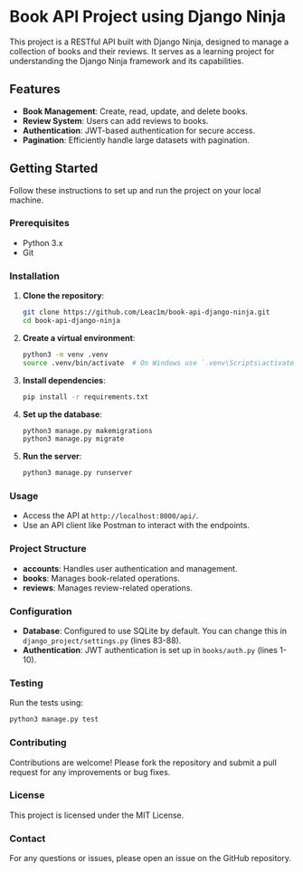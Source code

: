 # Book API Project using Django Ninja

This project is a RESTful API built with Django Ninja, designed to manage a collection of books and their reviews. It serves as a learning project for understanding the Django Ninja framework and its capabilities.

## Features

- **Book Management**: Create, read, update, and delete books.
- **Review System**: Users can add reviews to books.
- **Authentication**: JWT-based authentication for secure access.
- **Pagination**: Efficiently handle large datasets with pagination.

## Getting Started

Follow these instructions to set up and run the project on your local machine.

### Prerequisites

- Python 3.x
- Git

### Installation

1. **Clone the repository**:
   ```bash
   git clone https://github.com/Leac1m/book-api-django-ninja.git
   cd book-api-django-ninja
   ```

2. **Create a virtual environment**:
   ```bash
   python3 -m venv .venv
   source .venv/bin/activate  # On Windows use `.venv\Scripts\activate`
   ```

3. **Install dependencies**:
   ```bash
   pip install -r requirements.txt
   ```

4. **Set up the database**:
   ```bash
   python3 manage.py makemigrations
   python3 manage.py migrate
   ```

5. **Run the server**:
   ```bash
   python3 manage.py runserver
   ```

### Usage

- Access the API at `http://localhost:8000/api/`.
- Use an API client like Postman to interact with the endpoints.

### Project Structure

- **accounts**: Handles user authentication and management.
- **books**: Manages book-related operations.
- **reviews**: Manages review-related operations.

### Configuration

- **Database**: Configured to use SQLite by default. You can change this in `django_project/settings.py` (lines 83-88).
- **Authentication**: JWT authentication is set up in `books/auth.py` (lines 1-10).

### Testing

Run the tests using:
```bash
python3 manage.py test
```

### Contributing

Contributions are welcome! Please fork the repository and submit a pull request for any improvements or bug fixes.

### License

This project is licensed under the MIT License.

### Contact

For any questions or issues, please open an issue on the GitHub repository.
